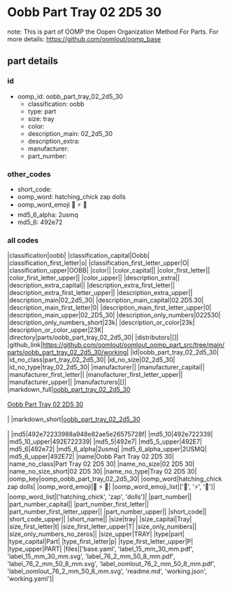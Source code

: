 # Oobb Part Tray 02 2D5 30  

note: This is part of OOMP the Oopen Organization Method For Parts. For more details: https://github.com/oomlout/oomp_base

##  part details





### id
* oomp_id: oobb_part_tray_02_2d5_30
  * classification: oobb
  * type: part
  * size: tray
  * color: 
  * description_main: 02_2d5_30
  * description_extra: 
  * manufacturer: 
  * part_number: 

### other_codes
* short_code: 
* oomp_word: hatching_chick zap dolls
* oomp_word_emoji :hatching_chick: :zap: :dolls:
* md5_6_alpha: 2usmq
* md5_6: 492e72

### all codes 
|classification|oobb|
|classification_capital|Oobb|
|classification_first_letter|o|
|classification_first_letter_upper|O|
|classification_upper|OOBB|
|color||
|color_capital||
|color_first_letter||
|color_first_letter_upper||
|color_upper||
|description_extra||
|description_extra_capital||
|description_extra_first_letter||
|description_extra_first_letter_upper||
|description_extra_upper||
|description_main|02_2d5_30|
|description_main_capital|02.2D5.30|
|description_main_first_letter|0|
|description_main_first_letter_upper|0|
|description_main_upper|02_2D5_30|
|description_only_numbers|022530|
|description_only_numbers_short|23k|
|description_or_color|23k|
|description_or_color_upper|23K|
|directory|parts/oobb_part_tray_02_2d5_30|
|distributors|[]|
|github_link|https://github.com/oomlout/oomlout_oomp_part_src/tree/main/parts/oobb_part_tray_02_2d5_30/working|
|id|oobb_part_tray_02_2d5_30|
|id_no_class|part_tray_02_2d5_30|
|id_no_size|02_2d5_30|
|id_no_type|tray_02_2d5_30|
|manufacturer||
|manufacturer_capital||
|manufacturer_first_letter||
|manufacturer_first_letter_upper||
|manufacturer_upper||
|manufacturers|[]|
|markdown_full|[oobb_part_tray_02_2d5_30](https://github.com/oomlout/oomlout_oomp_part_src/tree/main/parts/oobb_part_tray_02_2d5_30/working)<br>[](https://github.com/oomlout/oomlout_oomp_part_src/tree/main/parts/oobb_part_tray_02_2d5_30/working)<br>[Oobb Part Tray 02 2D5 30](https://github.com/oomlout/oomlout_oomp_part_src/tree/main/parts/oobb_part_tray_02_2d5_30/working)<br><br>|
|markdown_short|[oobb_part_tray_02_2d5_30](https://github.com/oomlout/oomlout_oomp_part_src/tree/main/parts/oobb_part_tray_02_2d5_30/working)<br><br>|
|md5|492e72233988a948e82ae5e26575728f|
|md5_10|492e722339|
|md5_10_upper|492E722339|
|md5_5|492e7|
|md5_5_upper|492E7|
|md5_6|492e72|
|md5_6_alpha|2usmq|
|md5_6_alpha_upper|2USMQ|
|md5_6_upper|492E72|
|name|Oobb Part Tray 02 2D5 30|
|name_no_class|Part Tray 02 2D5 30|
|name_no_size|02 2D5 30|
|name_no_size_short|02 2D5 30|
|name_no_type|Tray 02 2D5 30|
|oomp_key|oomp_oobb_part_tray_02_2d5_30|
|oomp_word|hatching_chick zap dolls|
|oomp_word_emoji|:hatching_chick: :zap: :dolls:|
|oomp_word_emoji_list|[':hatching_chick:', ':zap:', ':dolls:']|
|oomp_word_list|['hatching_chick', 'zap', 'dolls']|
|part_number||
|part_number_capital||
|part_number_first_letter||
|part_number_first_letter_upper||
|part_number_upper||
|short_code||
|short_code_upper||
|short_name||
|size|tray|
|size_capital|Tray|
|size_first_letter|t|
|size_first_letter_upper|T|
|size_only_numbers||
|size_only_numbers_no_zeros||
|size_upper|TRAY|
|type|part|
|type_capital|Part|
|type_first_letter|p|
|type_first_letter_upper|P|
|type_upper|PART|
|files|['base.yaml', 'label_15_mm_30_mm.pdf', 'label_15_mm_30_mm.svg', 'label_76_2_mm_50_8_mm.pdf', 'label_76_2_mm_50_8_mm.svg', 'label_oomlout_76_2_mm_50_8_mm.pdf', 'label_oomlout_76_2_mm_50_8_mm.svg', 'readme.md', 'working.json', 'working.yaml']|
